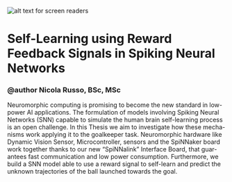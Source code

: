 ![alt text for screen readers](https://www.uwl.ac.uk/themes/custom/rutherford/images/logo.svg "University of West London")

# Self-Learning using Reward Feedback Signals in Spiking Neural Networks

### @author Nicola Russo, BSc, MSc

Neuromorphic computing is promising to become the new standard in low-
power AI applications. The formulation of models involving Spiking Neural
Networks (SNN) capable to simulate the human brain self-learning process
is an open challenge. In this Thesis we aim to investigate how these mecha-
nisms work applying it to the goalkeeper task. Neuromorphic hardware like
Dynamic Vision Sensor, Microcontroller, sensors and the SpiNNaker board
work together thanks to our new “SpiNNalink” Interface Board, that guar-
antees fast communication and low power consumption. Furthermore, we
build a SNN model able to use a reward signal to self-learn and predict the
unknown trajectories of the ball launched towards the goal.